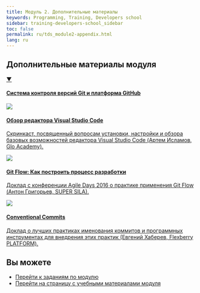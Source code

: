 ```yaml
---
title: Модуль 2. Дополнительные материалы
keywords: Programming, Training, Developers school
sidebar: training-developers-school_sidebar
toc: false
permalink: ru/tds_module2-appendix.html
lang: ru
---
```


## Дополнительные материалы модуля

<div class="panel-group">
    <div class="panel panel-default">
        <div class="panel-heading">
            <a class="pull-right spoiler-push" data-toggle="collapse" href="#collapse1">&#9660;</a>
            <h4 class="panel-title">
                <a data-toggle="collapse" href="#collapse1">
                Система контроля версий Git и платформа GitHub</a>
            </h4>
        </div>
        <div id="collapse1" class="panel-collapse collapse in">
            <div class="panel-body">
                <div class="row items">
                    <div class="col-sm-6 col-md-4 portfolio-item">
                        <a href="{{ 'https://www.youtube.com/watch?v=paA-leudslo' | relative_url }}" class="portfolio-link" target="_blank">
                            <div class="img-wrapper">
                                <img src="{{ "/images/pages/trainings/developers-school/module2/vs-code-overview.jpg" | relative_url}}" class="products-img">
                            </div>
                            <h4><span class="item-head">Обзор редактора Visual Studio Code</span></h4>
                            <p>Скринкаст, посвященный вопросам установки, настройки и обзора базовых возможностей редактора Visual Studio Code (Артем Исламов, Glo Academy).</p>
                        </a>
                    </div>
                    <div class="col-sm-6 col-md-4 portfolio-item">
                        <a href="{{ 'https://www.youtube.com/watch?v=rC6varfUhCo' | relative_url }}" class="portfolio-link" target="_blank">
                            <div class="img-wrapper">
                                <img src="{{ "/images/pages/trainings/developers-school/module2/git-flow-process.jpg" | relative_url}}" class="products-img">
                            </div>
                            <h4><span class="item-head">Git Flow: Как построить процесс разработки</span></h4>
                            <p>Доклад с конференции Agile Days 2016 о практике применения Git Flow (Антон Григорьев, SUPER SILA).</p>
                        </a>
                    </div>
                    <div class="col-sm-6 col-md-4 portfolio-item">
                        <a href="{{ 'https://youtu.be/wQAjp-lw8FI' | relative_url }}" class="portfolio-link" target="_blank">
                            <div class="img-wrapper">
                                <img src="{{ "/images/pages/trainings/developers-school/module2/conventional-commits.jpg" | relative_url}}" class="products-img">
                            </div>
                            <h4><span class="item-head">Conventional Commits</span></h4>
                            <p>Доклад о лучших практиках именования коммитов и программных инструментах для внедрения этих практик (Евгений Хаберев, Flexberry PLATFORM).</p>
                        </a>
                    </div>
                </div>
            </div>
        </div>
    </div>
</div>

## Вы можете

* [Перейти к заданиям по модулю](tds_module2-tasks.html) <i class="fa fa-arrow-right" aria-hidden="true"></i>
* <i class="fa fa-arrow-left" aria-hidden="true"></i> [Перейти на страницу с учебными материалами модуля](tds_module2-learn.html)
